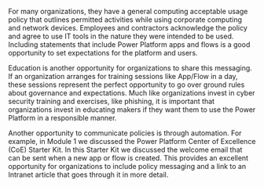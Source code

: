 For many organizations, they have a general computing acceptable usage
policy that outlines permitted activities while using corporate
computing and network devices. Employees and contractors acknowledge the
policy and agree to use IT tools in the nature they were intended to be
used. Including statements that include Power Platform apps and flows is
a good opportunity to set expectations for the platform and users.

Education is another opportunity for organizations to share this
messaging. If an organization arranges for training sessions like
App/Flow in a day, these sessions represent the perfect opportunity to
go over ground rules about governance and expectations. Much like
organizations invest in cyber security training and exercises, like
phishing, it is important that organizations invest in educating makers
if they want them to use the Power Platform in a responsible manner.

Another opportunity to communicate policies is through automation. For
example, in Module 1 we discussed the Power Platform Center of
Excellence (CoE) Starter Kit. In this Starter Kit we discussed the
welcome email that can be sent when a new app or flow is created. This
provides an excellent opportunity for organizations to include policy
messaging and a link to an Intranet article that goes through it in more
detail.